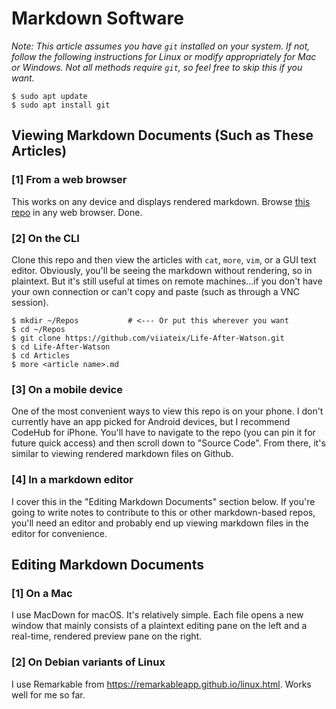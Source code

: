 Markdown Software
================================================================================

*Note: This article assumes you have `git` installed on your system. If not, follow the following instructions for Linux or modify appropriately for Mac or Windows. Not all methods require `git`, so feel free to skip this if you want.*

```
$ sudo apt update
$ sudo apt install git
```

Viewing Markdown Documents (Such as These Articles)
--------------------------------------------------------------------------------

### [1] From a web browser

This works on any device and displays rendered markdown. Browse [this repo](https://github.com/viiateix/Life-After-Watson) in any web browser. Done.

### [2] On the CLI

Clone this repo and then view the articles with `cat`, `more`, `vim`, or a GUI text editor. Obviously, you'll be seeing the markdown without rendering, so in plaintext. But it's still useful at times on remote machines...if you don't have your own connection or can't copy and paste (such as through a VNC session).

```
$ mkdir ~/Repos           # <--- Or put this wherever you want
$ cd ~/Repos
$ git clone https://github.com/viiateix/Life-After-Watson.git
$ cd Life-After-Watson
$ cd Articles
$ more <article name>.md
```

### [3] On a mobile device

One of the most convenient ways to view this repo is on your phone. I don't currently have an app picked for Android devices, but I recommend CodeHub for iPhone. You'll have to navigate to the repo (you can pin it for future quick access) and then scroll down to "Source Code". From there, it's similar to viewing rendered markdown files on Github.

### [4] In a markdown editor

I cover this in the "Editing Markdown Documents" section below. If you're going to write notes to contribute to this or other markdown-based repos, you'll need an editor and probably end up viewing markdown files in the editor for convenience.


Editing Markdown Documents
--------------------------------------------------------------------------------

### [1] On a Mac

I use MacDown for macOS. It's relatively simple. Each file opens a new window that mainly consists of a plaintext editing pane on the left and a real-time, rendered preview pane on the right.

### [2] On Debian variants of Linux

I use Remarkable from https://remarkableapp.github.io/linux.html. Works well for me so far.

